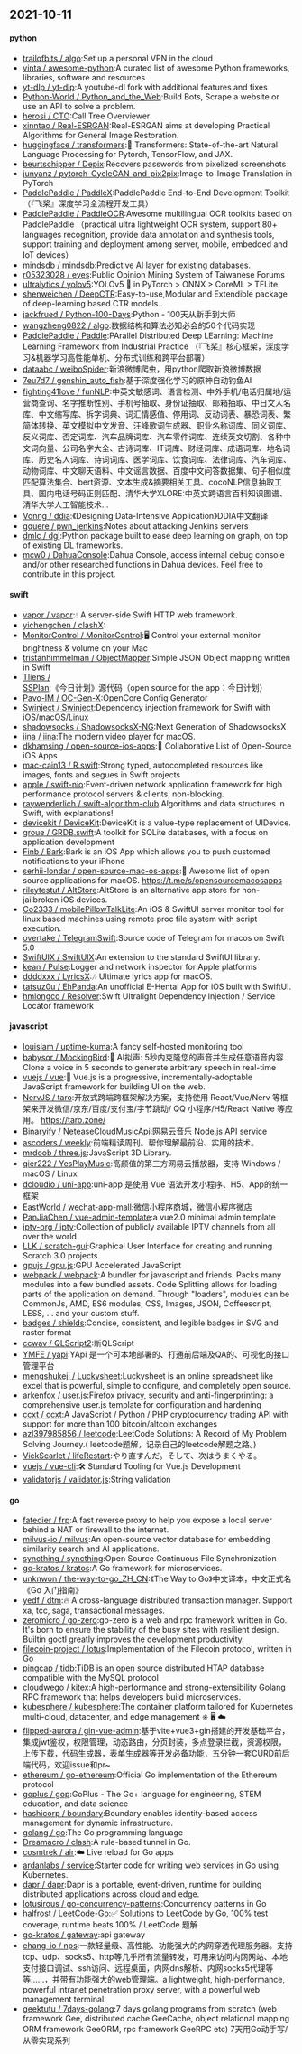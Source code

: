 ## 2021-10-11

#### python
* [trailofbits / algo](https://github.com/trailofbits/algo):Set up a personal VPN in the cloud
* [vinta / awesome-python](https://github.com/vinta/awesome-python):A curated list of awesome Python frameworks, libraries, software and resources
* [yt-dlp / yt-dlp](https://github.com/yt-dlp/yt-dlp):A youtube-dl fork with additional features and fixes
* [Python-World / Python_and_the_Web](https://github.com/Python-World/Python_and_the_Web):Build Bots, Scrape a website or use an API to solve a problem.
* [herosi / CTO](https://github.com/herosi/CTO):Call Tree Overviewer
* [xinntao / Real-ESRGAN](https://github.com/xinntao/Real-ESRGAN):Real-ESRGAN aims at developing Practical Algorithms for General Image Restoration.
* [huggingface / transformers](https://github.com/huggingface/transformers):🤗
Transformers: State-of-the-art Natural Language Processing for Pytorch, TensorFlow, and JAX.
* [beurtschipper / Depix](https://github.com/beurtschipper/Depix):Recovers passwords from pixelized screenshots
* [junyanz / pytorch-CycleGAN-and-pix2pix](https://github.com/junyanz/pytorch-CycleGAN-and-pix2pix):Image-to-Image Translation in PyTorch
* [PaddlePaddle / PaddleX](https://github.com/PaddlePaddle/PaddleX):PaddlePaddle End-to-End Development Toolkit（『飞桨』深度学习全流程开发工具）
* [PaddlePaddle / PaddleOCR](https://github.com/PaddlePaddle/PaddleOCR):Awesome multilingual OCR toolkits based on PaddlePaddle （practical ultra lightweight OCR system, support 80+ languages recognition, provide data annotation and synthesis tools, support training and deployment among server, mobile, embedded and IoT devices）
* [mindsdb / mindsdb](https://github.com/mindsdb/mindsdb):Predictive AI layer for existing databases.
* [r05323028 / eyes](https://github.com/r05323028/eyes):Public Opinion Mining System of Taiwanese Forums
* [ultralytics / yolov5](https://github.com/ultralytics/yolov5):YOLOv5
🚀
in PyTorch > ONNX > CoreML > TFLite
* [shenweichen / DeepCTR](https://github.com/shenweichen/DeepCTR):Easy-to-use,Modular and Extendible package of deep-learning based CTR models .
* [jackfrued / Python-100-Days](https://github.com/jackfrued/Python-100-Days):Python - 100天从新手到大师
* [wangzheng0822 / algo](https://github.com/wangzheng0822/algo):数据结构和算法必知必会的50个代码实现
* [PaddlePaddle / Paddle](https://github.com/PaddlePaddle/Paddle):PArallel Distributed Deep LEarning: Machine Learning Framework from Industrial Practice （『飞桨』核心框架，深度学习&机器学习高性能单机、分布式训练和跨平台部署）
* [dataabc / weiboSpider](https://github.com/dataabc/weiboSpider):新浪微博爬虫，用python爬取新浪微博数据
* [7eu7d7 / genshin_auto_fish](https://github.com/7eu7d7/genshin_auto_fish):基于深度强化学习的原神自动钓鱼AI
* [fighting41love / funNLP](https://github.com/fighting41love/funNLP):中英文敏感词、语言检测、中外手机/电话归属地/运营商查询、名字推断性别、手机号抽取、身份证抽取、邮箱抽取、中日文人名库、中文缩写库、拆字词典、词汇情感值、停用词、反动词表、暴恐词表、繁简体转换、英文模拟中文发音、汪峰歌词生成器、职业名称词库、同义词库、反义词库、否定词库、汽车品牌词库、汽车零件词库、连续英文切割、各种中文词向量、公司名字大全、古诗词库、IT词库、财经词库、成语词库、地名词库、历史名人词库、诗词词库、医学词库、饮食词库、法律词库、汽车词库、动物词库、中文聊天语料、中文谣言数据、百度中文问答数据集、句子相似度匹配算法集合、bert资源、文本生成&摘要相关工具、cocoNLP信息抽取工具、国内电话号码正则匹配、清华大学XLORE:中英文跨语言百科知识图谱、清华大学人工智能技术…
* [Vonng / ddia](https://github.com/Vonng/ddia):《Designing Data-Intensive Application》DDIA中文翻译
* [gquere / pwn_jenkins](https://github.com/gquere/pwn_jenkins):Notes about attacking Jenkins servers
* [dmlc / dgl](https://github.com/dmlc/dgl):Python package built to ease deep learning on graph, on top of existing DL frameworks.
* [mcw0 / DahuaConsole](https://github.com/mcw0/DahuaConsole):Dahua Console, access internal debug console and/or other researched functions in Dahua devices. Feel free to contribute in this project.

#### swift
* [vapor / vapor](https://github.com/vapor/vapor):💧
A server-side Swift HTTP web framework.
* [yichengchen / clashX](https://github.com/yichengchen/clashX):
* [MonitorControl / MonitorControl](https://github.com/MonitorControl/MonitorControl):🖥
Control your external monitor brightness & volume on your Mac
* [tristanhimmelman / ObjectMapper](https://github.com/tristanhimmelman/ObjectMapper):Simple JSON Object mapping written in Swift
* [Tliens / SSPlan](https://github.com/Tliens/SSPlan):《今日计划》源代码（open source for the app：今日计划）
* [Pavo-IM / OC-Gen-X](https://github.com/Pavo-IM/OC-Gen-X):OpenCore Config Generator
* [Swinject / Swinject](https://github.com/Swinject/Swinject):Dependency injection framework for Swift with iOS/macOS/Linux
* [shadowsocks / ShadowsocksX-NG](https://github.com/shadowsocks/ShadowsocksX-NG):Next Generation of ShadowsocksX
* [iina / iina](https://github.com/iina/iina):The modern video player for macOS.
* [dkhamsing / open-source-ios-apps](https://github.com/dkhamsing/open-source-ios-apps):📱
Collaborative List of Open-Source iOS Apps
* [mac-cain13 / R.swift](https://github.com/mac-cain13/R.swift):Strong typed, autocompleted resources like images, fonts and segues in Swift projects
* [apple / swift-nio](https://github.com/apple/swift-nio):Event-driven network application framework for high performance protocol servers & clients, non-blocking.
* [raywenderlich / swift-algorithm-club](https://github.com/raywenderlich/swift-algorithm-club):Algorithms and data structures in Swift, with explanations!
* [devicekit / DeviceKit](https://github.com/devicekit/DeviceKit):DeviceKit is a value-type replacement of UIDevice.
* [groue / GRDB.swift](https://github.com/groue/GRDB.swift):A toolkit for SQLite databases, with a focus on application development
* [Finb / Bark](https://github.com/Finb/Bark):Bark is an iOS App which allows you to push customed notifications to your iPhone
* [serhii-londar / open-source-mac-os-apps](https://github.com/serhii-londar/open-source-mac-os-apps):🚀
Awesome list of open source applications for macOS. https://t.me/s/opensourcemacosapps
* [rileytestut / AltStore](https://github.com/rileytestut/AltStore):AltStore is an alternative app store for non-jailbroken iOS devices.
* [Co2333 / mobilePillowTalkLite](https://github.com/Co2333/mobilePillowTalkLite):An iOS & SwiftUI server monitor tool for linux based machines using remote proc file system with script execution.
* [overtake / TelegramSwift](https://github.com/overtake/TelegramSwift):Source code of Telegram for macos on Swift 5.0
* [SwiftUIX / SwiftUIX](https://github.com/SwiftUIX/SwiftUIX):An extension to the standard SwiftUI library.
* [kean / Pulse](https://github.com/kean/Pulse):Logger and network inspector for Apple platforms
* [ddddxxx / LyricsX](https://github.com/ddddxxx/LyricsX):🎶
Ultimate lyrics app for macOS.
* [tatsuz0u / EhPanda](https://github.com/tatsuz0u/EhPanda):An unofficial E-Hentai App for iOS built with SwiftUI.
* [hmlongco / Resolver](https://github.com/hmlongco/Resolver):Swift Ultralight Dependency Injection / Service Locator framework

#### javascript
* [louislam / uptime-kuma](https://github.com/louislam/uptime-kuma):A fancy self-hosted monitoring tool
* [babysor / MockingBird](https://github.com/babysor/MockingBird):🚀
AI拟声: 5秒内克隆您的声音并生成任意语音内容 Clone a voice in 5 seconds to generate arbitrary speech in real-time
* [vuejs / vue](https://github.com/vuejs/vue):🖖
Vue.js is a progressive, incrementally-adoptable JavaScript framework for building UI on the web.
* [NervJS / taro](https://github.com/NervJS/taro):开放式跨端跨框架解决方案，支持使用 React/Vue/Nerv 等框架来开发微信/京东/百度/支付宝/字节跳动/ QQ 小程序/H5/React Native 等应用。 https://taro.zone/
* [Binaryify / NeteaseCloudMusicApi](https://github.com/Binaryify/NeteaseCloudMusicApi):网易云音乐 Node.js API service
* [ascoders / weekly](https://github.com/ascoders/weekly):前端精读周刊。帮你理解最前沿、实用的技术。
* [mrdoob / three.js](https://github.com/mrdoob/three.js):JavaScript 3D Library.
* [qier222 / YesPlayMusic](https://github.com/qier222/YesPlayMusic):高颜值的第三方网易云播放器，支持 Windows / macOS / Linux
* [dcloudio / uni-app](https://github.com/dcloudio/uni-app):uni-app 是使用 Vue 语法开发小程序、H5、App的统一框架
* [EastWorld / wechat-app-mall](https://github.com/EastWorld/wechat-app-mall):微信小程序商城，微信小程序微店
* [PanJiaChen / vue-admin-template](https://github.com/PanJiaChen/vue-admin-template):a vue2.0 minimal admin template
* [iptv-org / iptv](https://github.com/iptv-org/iptv):Collection of publicly available IPTV channels from all over the world
* [LLK / scratch-gui](https://github.com/LLK/scratch-gui):Graphical User Interface for creating and running Scratch 3.0 projects.
* [gpujs / gpu.js](https://github.com/gpujs/gpu.js):GPU Accelerated JavaScript
* [webpack / webpack](https://github.com/webpack/webpack):A bundler for javascript and friends. Packs many modules into a few bundled assets. Code Splitting allows for loading parts of the application on demand. Through "loaders", modules can be CommonJs, AMD, ES6 modules, CSS, Images, JSON, Coffeescript, LESS, ... and your custom stuff.
* [badges / shields](https://github.com/badges/shields):Concise, consistent, and legible badges in SVG and raster format
* [ccwav / QLScript2](https://github.com/ccwav/QLScript2):新QLScript
* [YMFE / yapi](https://github.com/YMFE/yapi):YApi 是一个可本地部署的、打通前后端及QA的、可视化的接口管理平台
* [mengshukeji / Luckysheet](https://github.com/mengshukeji/Luckysheet):Luckysheet is an online spreadsheet like excel that is powerful, simple to configure, and completely open source.
* [arkenfox / user.js](https://github.com/arkenfox/user.js):Firefox privacy, security and anti-fingerprinting: a comprehensive user.js template for configuration and hardening
* [ccxt / ccxt](https://github.com/ccxt/ccxt):A JavaScript / Python / PHP cryptocurrency trading API with support for more than 100 bitcoin/altcoin exchanges
* [azl397985856 / leetcode](https://github.com/azl397985856/leetcode):LeetCode Solutions: A Record of My Problem Solving Journey.( leetcode题解，记录自己的leetcode解题之路。)
* [VickScarlet / lifeRestart](https://github.com/VickScarlet/lifeRestart):やり直すんだ。そして、次はうまくやる。
* [vuejs / vue-cli](https://github.com/vuejs/vue-cli):🛠️
Standard Tooling for Vue.js Development
* [validatorjs / validator.js](https://github.com/validatorjs/validator.js):String validation

#### go
* [fatedier / frp](https://github.com/fatedier/frp):A fast reverse proxy to help you expose a local server behind a NAT or firewall to the internet.
* [milvus-io / milvus](https://github.com/milvus-io/milvus):An open-source vector database for embedding similarity search and AI applications.
* [syncthing / syncthing](https://github.com/syncthing/syncthing):Open Source Continuous File Synchronization
* [go-kratos / kratos](https://github.com/go-kratos/kratos):A Go framework for microservices.
* [unknwon / the-way-to-go_ZH_CN](https://github.com/unknwon/the-way-to-go_ZH_CN):《The Way to Go》中文译本，中文正式名《Go 入门指南》
* [yedf / dtm](https://github.com/yedf/dtm):🔥
A cross-language distributed transaction manager. Support xa, tcc, saga, transactional messages.
* [zeromicro / go-zero](https://github.com/zeromicro/go-zero):go-zero is a web and rpc framework written in Go. It's born to ensure the stability of the busy sites with resilient design. Builtin goctl greatly improves the development productivity.
* [filecoin-project / lotus](https://github.com/filecoin-project/lotus):Implementation of the Filecoin protocol, written in Go
* [pingcap / tidb](https://github.com/pingcap/tidb):TiDB is an open source distributed HTAP database compatible with the MySQL protocol
* [cloudwego / kitex](https://github.com/cloudwego/kitex):A high-performance and strong-extensibility Golang RPC framework that helps developers build microservices.
* [kubesphere / kubesphere](https://github.com/kubesphere/kubesphere):The container platform tailored for Kubernetes multi-cloud, datacenter, and edge management ⎈
🖥
☁️
* [flipped-aurora / gin-vue-admin](https://github.com/flipped-aurora/gin-vue-admin):基于vite+vue3+gin搭建的开发基础平台，集成jwt鉴权，权限管理，动态路由，分页封装，多点登录拦截，资源权限，上传下载，代码生成器，表单生成器等开发必备功能，五分钟一套CURD前后端代码，欢迎issue和pr~
* [ethereum / go-ethereum](https://github.com/ethereum/go-ethereum):Official Go implementation of the Ethereum protocol
* [goplus / gop](https://github.com/goplus/gop):GoPlus - The Go+ language for engineering, STEM education, and data science
* [hashicorp / boundary](https://github.com/hashicorp/boundary):Boundary enables identity-based access management for dynamic infrastructure.
* [golang / go](https://github.com/golang/go):The Go programming language
* [Dreamacro / clash](https://github.com/Dreamacro/clash):A rule-based tunnel in Go.
* [cosmtrek / air](https://github.com/cosmtrek/air):☁️
Live reload for Go apps
* [ardanlabs / service](https://github.com/ardanlabs/service):Starter code for writing web services in Go using Kubernetes.
* [dapr / dapr](https://github.com/dapr/dapr):Dapr is a portable, event-driven, runtime for building distributed applications across cloud and edge.
* [lotusirous / go-concurrency-patterns](https://github.com/lotusirous/go-concurrency-patterns):Concurrency patterns in Go
* [halfrost / LeetCode-Go](https://github.com/halfrost/LeetCode-Go):✅
Solutions to LeetCode by Go, 100% test coverage, runtime beats 100% / LeetCode 题解
* [go-kratos / gateway](https://github.com/go-kratos/gateway):api gateway
* [ehang-io / nps](https://github.com/ehang-io/nps):一款轻量级、高性能、功能强大的内网穿透代理服务器。支持tcp、udp、socks5、http等几乎所有流量转发，可用来访问内网网站、本地支付接口调试、ssh访问、远程桌面，内网dns解析、内网socks5代理等等……，并带有功能强大的web管理端。a lightweight, high-performance, powerful intranet penetration proxy server, with a powerful web management terminal.
* [geektutu / 7days-golang](https://github.com/geektutu/7days-golang):7 days golang programs from scratch (web framework Gee, distributed cache GeeCache, object relational mapping ORM framework GeeORM, rpc framework GeeRPC etc) 7天用Go动手写/从零实现系列
